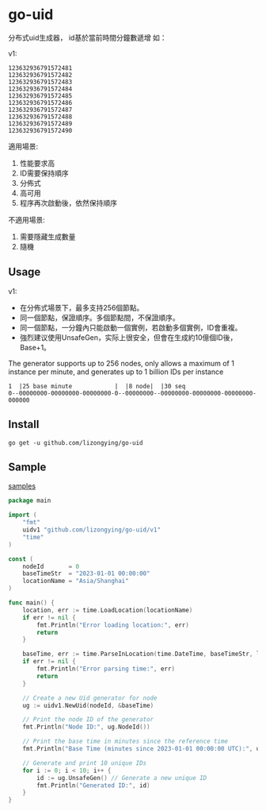 # go-uid

分布式uid生成器，
id基於當前時間分鐘數遞增
如：

v1:

    123632936791572481
    123632936791572482
    123632936791572483
    123632936791572484
    123632936791572485
    123632936791572486
    123632936791572487
    123632936791572488
    123632936791572489
    123632936791572490

適用場景:

1. 性能要求高
2. ID需要保持順序
3. 分佈式
4. 高可用
5. 程序再次啟動後，依然保持順序

不適用場景:

1. 需要隱藏生成數量
2. 隨機

## Usage

v1:

* 在分佈式場景下，最多支持256個節點。
* 同一個節點，保證順序。多個節點間，不保證順序。
* 同一個節點，一分鐘內只能啟動一個實例，若啟動多個實例，ID會重複。
* 強烈建议使用UnsafeGen，实际上很安全，但會在生成約10億個ID後，Base+1。

The generator supports up to 256 nodes,
only allows a maximum of 1 instance per minute,
and generates up to 1 billion IDs per instance

    1  |25 base minute            |  |8 node|  |30 seq
    0--00000000-00000000-00000000-0--00000000--00000000-00000000-00000000-000000

## Install

```shell
go get -u github.com/lizongying/go-uid
```

## Sample

[samples](samples)

```go
package main

import (
	"fmt"
	uidv1 "github.com/lizongying/go-uid/v1"
	"time"
)

const (
	nodeId       = 0
	baseTimeStr  = "2023-01-01 00:00:00"
	locationName = "Asia/Shanghai"
)

func main() {
	location, err := time.LoadLocation(locationName)
	if err != nil {
		fmt.Println("Error loading location:", err)
		return
	}

	baseTime, err := time.ParseInLocation(time.DateTime, baseTimeStr, location)
	if err != nil {
		fmt.Println("Error parsing time:", err)
		return
	}

	// Create a new Uid generator for node
	ug := uidv1.NewUid(nodeId, &baseTime)

	// Print the node ID of the generator
	fmt.Println("Node ID:", ug.NodeId())

	// Print the base time in minutes since the reference time
	fmt.Println("Base Time (minutes since 2023-01-01 00:00:00 UTC):", ug.Base())

	// Generate and print 10 unique IDs
	for i := 0; i < 10; i++ {
		id := ug.UnsafeGen() // Generate a new unique ID
		fmt.Println("Generated ID:", id)
	}
}

```